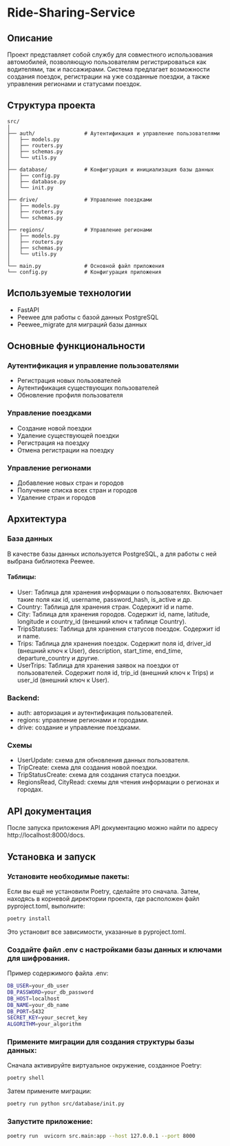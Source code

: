# Ride-Sharing-Service

## Описание

Проект представляет собой службу для совместного использования автомобилей, позволяющую пользователям регистрироваться как водителями, так и пассажирами. Система предлагает возможности создания поездок, регистрации на уже созданные поездки, а также управления регионами и статусами поездок.

## Структура проекта

```
src/
│
├── auth/                # Аутентификация и управление пользователями
│   ├── models.py
│   ├── routers.py
│   ├── schemas.py
│   └── utils.py
│
├── database/            # Конфигурация и инициализация базы данных
│   ├── config.py
│   ├── database.py
│   └── init.py
│
├── drive/               # Управление поездками
│   ├── models.py
│   ├── routers.py
│   └── schemas.py
│
├── regions/             # Управление регионами
│   ├── models.py
│   ├── routers.py
│   ├── schemas.py
│   └── utils.py
│
└── main.py              # Основной файл приложения
└── config.py            # Конфигурация приложения
```

## Используемые технологии

* FastAPI
* Peewee для работы с базой данных PostgreSQL
* Peewee_migrate для миграций базы данных

## Основные функциональности

### Аутентификация и управление пользователями
* Регистрация новых пользователей
* Аутентификация существующих пользователей
* Обновление профиля пользователя
### Управление поездками
* Создание новой поездки
* Удаление существующей поездки
* Регистрация на поездку
* Отмена регистрации на поездку
### Управление регионами
* Добавление новых стран и городов
* Получение списка всех стран и городов
* Удаление стран и городов

## Архитектура
### База данных
В качестве базы данных используется PostgreSQL, а для работы с ней выбрана библиотека Peewee.

#### Таблицы:
* User: Таблица для хранения информации о пользователях. Включает такие поля как id, username, password_hash, is_active и др.
* Country: Таблица для хранения стран. Содержит id и name.
* City: Таблица для хранения городов. Содержит id, name, latitude, longitude и country_id (внешний ключ к таблице Country).
* TripsStatuses: Таблица для хранения статусов поездок. Содержит id и name.
* Trips: Таблица для хранения поездок. Содержит поля id, driver_id (внешний ключ к User), description, start_time, end_time, departure_country и другие.
* UserTrips: Таблица для хранения заявок на поездки от пользователей. Содержит поля id, trip_id (внешний ключ к Trips) и user_id (внешний ключ к User).

### Backend:

* auth: авторизация и аутентификация пользователей.
* regions: управление регионами и городами.
* drive: создание и управление поездками.


### Схемы
* UserUpdate: схема для обновления данных пользователя.
* TripCreate: схема для создания новой поездки.
* TripStatusCreate: схема для создания статуса поездки.
* RegionsRead, CityRead: схемы для чтения информации о регионах и городах.

## API документация
После запуска приложения API документацию можно найти по адресу http://localhost:8000/docs.

## Установка и запуск

### Установите необходимые пакеты:
Если вы ещё не установили Poetry, сделайте это сначала. Затем, находясь в корневой директории проекта, где расположен файл pyproject.toml, выполните:
```bash
poetry install
```
Это установит все зависимости, указанные в pyproject.toml.

### Создайте файл .env с настройками базы данных и ключами для шифрования.
Пример содержимого файла .env:
```bash
DB_USER=your_db_user
DB_PASSWORD=your_db_password
DB_HOST=localhost
DB_NAME=your_db_name
DB_PORT=5432
SECRET_KEY=your_secret_key
ALGORITHM=your_algorithm
```
### Примените миграции для создания структуры базы данных:
Сначала активируйте виртуальное окружение, созданное Poetry:
```bash
poetry shell
```
Затем примените миграции:
```bash
poetry run python src/database/init.py
```
### Запустите приложение:
```bash
poetry run  uvicorn src.main:app --host 127.0.0.1 --port 8000
```